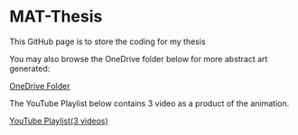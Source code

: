 # MAT-Thesis
This GitHub page is to store the coding for my thesis

You may also browse the OneDrive folder below for more abstract art generated:

[OneDrive Folder](https://xmueducn-my.sharepoint.com/:i:/g/personal/mat2104375_xmu_edu_my/EfVtpZldeoxKjDmruUE_XAYBiRciiM0zPKz71XaOCk0_jw?e=0V2hZD)

The YouTube Playlist below contains 3 video as a product of the animation.

[YouTube Playlist(3 videos)](https://www.youtube.com/watch?v=XSmTy2IxJIA&list=PLDHfbqFKlnrUc6ZAtzru1m2E_QhJq_09n)
